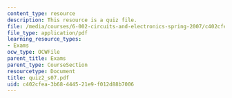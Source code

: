 ```yaml
---
content_type: resource
description: This resource is a quiz file.
file: /media/courses/6-002-circuits-and-electronics-spring-2007/c402cfea3b68444521e9f012d88b7006_quiz2_s07.pdf
file_type: application/pdf
learning_resource_types:
- Exams
ocw_type: OCWFile
parent_title: Exams
parent_type: CourseSection
resourcetype: Document
title: quiz2_s07.pdf
uid: c402cfea-3b68-4445-21e9-f012d88b7006
---
```

